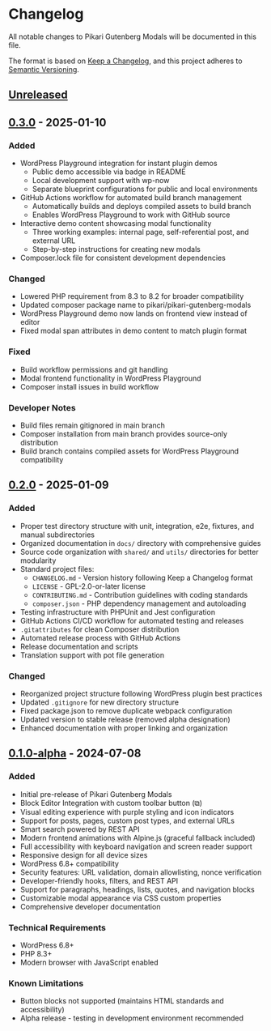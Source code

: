 # Changelog

All notable changes to Pikari Gutenberg Modals will be documented in this file.

The format is based on [Keep a Changelog](https://keepachangelog.com/en/1.0.0/),
and this project adheres to [Semantic Versioning](https://semver.org/spec/v2.0.0.html).

## [Unreleased]

## [0.3.0] - 2025-01-10

### Added
- WordPress Playground integration for instant plugin demos
  - Public demo accessible via badge in README
  - Local development support with wp-now
  - Separate blueprint configurations for public and local environments
- GitHub Actions workflow for automated build branch management
  - Automatically builds and deploys compiled assets to build branch
  - Enables WordPress Playground to work with GitHub source
- Interactive demo content showcasing modal functionality
  - Three working examples: internal page, self-referential post, and external URL
  - Step-by-step instructions for creating new modals
- Composer.lock file for consistent development dependencies

### Changed
- Lowered PHP requirement from 8.3 to 8.2 for broader compatibility
- Updated composer package name to pikari/pikari-gutenberg-modals
- WordPress Playground demo now lands on frontend view instead of editor
- Fixed modal span attributes in demo content to match plugin format

### Fixed
- Build workflow permissions and git handling
- Modal frontend functionality in WordPress Playground
- Composer install issues in build workflow

### Developer Notes
- Build files remain gitignored in main branch
- Composer installation from main branch provides source-only distribution
- Build branch contains compiled assets for WordPress Playground compatibility

## [0.2.0] - 2025-01-09

### Added
- Proper test directory structure with unit, integration, e2e, fixtures, and manual subdirectories
- Organized documentation in `docs/` directory with comprehensive guides
- Source code organization with `shared/` and `utils/` directories for better modularity
- Standard project files:
  - `CHANGELOG.md` - Version history following Keep a Changelog format
  - `LICENSE` - GPL-2.0-or-later license
  - `CONTRIBUTING.md` - Contribution guidelines with coding standards
  - `composer.json` - PHP dependency management and autoloading
- Testing infrastructure with PHPUnit and Jest configuration
- GitHub Actions CI/CD workflow for automated testing and releases
- `.gitattributes` for clean Composer distribution
- Automated release process with GitHub Actions
- Release documentation and scripts
- Translation support with pot file generation

### Changed
- Reorganized project structure following WordPress plugin best practices
- Updated `.gitignore` for new directory structure
- Fixed package.json to remove duplicate webpack configuration
- Updated version to stable release (removed alpha designation)
- Enhanced documentation with proper linking and organization

## [0.1.0-alpha] - 2024-07-08

### Added
- Initial pre-release of Pikari Gutenberg Modals
- Block Editor Integration with custom toolbar button (⧉)
- Visual editing experience with purple styling and icon indicators
- Support for posts, pages, custom post types, and external URLs
- Smart search powered by REST API
- Modern frontend animations with Alpine.js (graceful fallback included)
- Full accessibility with keyboard navigation and screen reader support
- Responsive design for all device sizes
- WordPress 6.8+ compatibility
- Security features: URL validation, domain allowlisting, nonce verification
- Developer-friendly hooks, filters, and REST API
- Support for paragraphs, headings, lists, quotes, and navigation blocks
- Customizable modal appearance via CSS custom properties
- Comprehensive developer documentation

### Technical Requirements
- WordPress 6.8+
- PHP 8.3+
- Modern browser with JavaScript enabled

### Known Limitations
- Button blocks not supported (maintains HTML standards and accessibility)
- Alpha release - testing in development environment recommended

[Unreleased]: https://github.com/HelloPikari/pikari-gutenberg-modals/compare/v0.3.0...HEAD
[0.3.0]: https://github.com/HelloPikari/pikari-gutenberg-modals/compare/v0.2.0...v0.3.0
[0.2.0]: https://github.com/HelloPikari/pikari-gutenberg-modals/compare/v0.1.0-alpha...v0.2.0
[0.1.0-alpha]: https://github.com/HelloPikari/pikari-gutenberg-modals/releases/tag/v0.1.0-alpha
